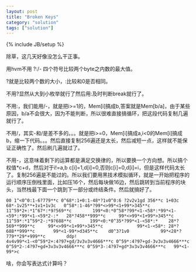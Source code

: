 ```yaml
---
layout: post
title: "Broken Keys"
category: "solution"
tags: ["solution"]
---
```

{% include JB/setup %}

除草，这几天好像没怎么干正事。

用hvm不用 ?:/- 四个符号比较两个byte之内数的最大值。

?就是比较两个数的大小，:比较和0是否相同。

不用?显然从大到小枚举就行了然后用:及时判断break就行了。

不用:，我们能用/-，就是把i>=1的，Mem[i]搞成b,答案就是Mem[b/a]，由于某些原因，b/a不会很大，因为不能判断，所以很难直接搞循环，把这段代码复制几遍就行了。

不用/，其实-和/是差不多的。。。就是把i>=0，Mem[i]搞成a,i<0的Mem[i]搞成b，缩一下代码。。。然后直接复制256遍还是太长，然后减短一点，这样就不能保证正确性了。然后刷几遍就过了。

不用-，这意味着剩下的运算都是满足交换律的，所以要换一个方向想。所以搞个权值*c+d，然后对于i!=a,b c[i]=1,d[i]=0,否则c[i]=0,d[i]=i，但是这样代码太长了。复制256遍是不能过的。所以我们要用黑技术模拟循环，就是一开始把程序的运行顺序压倒栈里面，比如压16个，然后每块做16边，然后跳转到当前程序的块头，当然栈最下面一个跳到下一部分或终结条件。然后就搞好了。

	00 1^<0^0:1-6?779**c 0^68*:1+0:1-48*?1v0^0:6 ?2v2v1gd 356**c 1+03c   68*-1v25**+1v1+1v3c   0^58*:1-46*?99*<>99*<1+99*>345**c    11^59*2+:*1^67*:*9?569**c        199*<0:*0^58*?99*<1-<58*:*99*<1-<59*:*99*<1-<59*2-:*   28*?458**999**c     99*<>99*<1+99*>345**c             11^59*:*1^59*2-:*9?688**c       199*<0:*0^35*?99*<1-<58*:*    28*?569**999**c     99*<>99*<1+99*>345**c             99*<1-<58*: 28*?688**999**c       99*<1-99*>d345**c    d0^3?1v0            99*<28*?779**29*+999**c        ddp!                                                                                                                                                                                                                                           4v4v99*<1-<0^59*2+:4?97+gd/3v3v3v4666***c 0^59*:4?97+gd-3v3v3v4666***c 0^59*2-:4?97+gd+3v3v3v4666***c 0^59*3-:4?97+gd*3v3v3v4666***c   99*<1-99*>c

啥，你会写表达式计算吗？